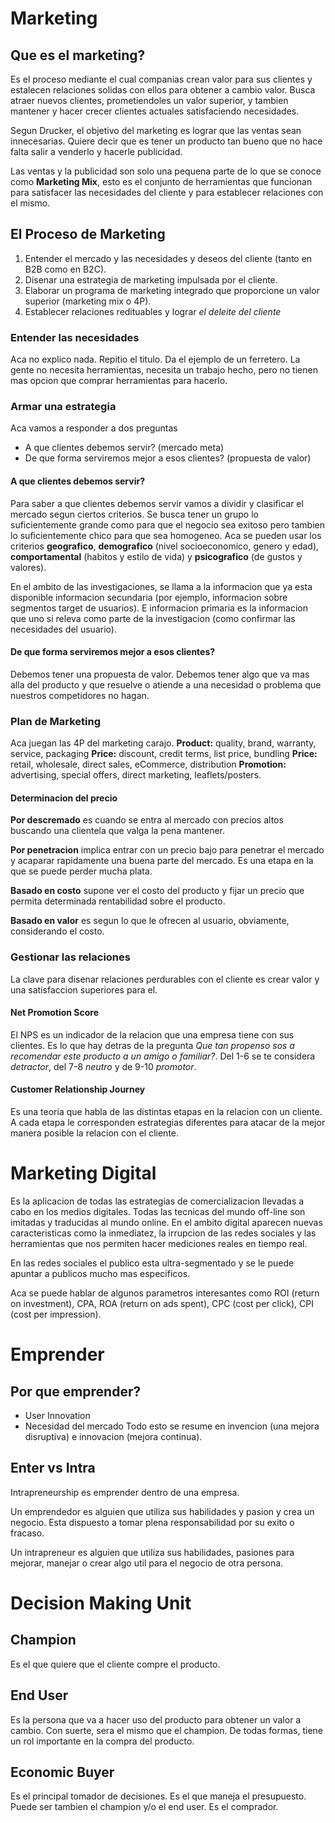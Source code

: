 # Marketing
## Que es el marketing?
Es el proceso mediante el cual companias crean valor para sus clientes y estalecen relaciones solidas con ellos para obtener a cambio valor. Busca atraer nuevos clientes, prometiendoles un valor superior, y tambien mantener y hacer crecer clientes actuales satisfaciendo necesidades.

Segun Drucker, el objetivo del marketing es lograr que las ventas sean innecesarias. Quiere decir que es tener un producto tan bueno que no hace falta salir a venderlo y hacerle publicidad.

Las ventas y la publicidad son solo una pequena parte de lo que se conoce como **Marketing Mix**, esto es el conjunto de herramientas que funcionan para satisfacer las necesidades del cliente y para establecer relaciones con el mismo.

## El Proceso de Marketing
1. Entender el mercado y las necesidades y deseos del cliente (tanto en B2B como en B2C).
2. Disenar una estrategia de marketing impulsada por el cliente.
3. Elaborar un programa de marketing integrado que proporcione un valor superior (marketing mix o 4P).
4. Establecer relaciones redituables y lograr *el deleite del cliente*

### Entender las necesidades
Aca no explico nada. Repitio el titulo. Da el ejemplo de un ferretero. La gente no necesita herramientas, necesita un trabajo hecho, pero no tienen mas opcion que comprar herramientas para hacerlo.

### Armar una estrategia
Aca vamos a responder a dos preguntas
- A que clientes debemos servir? (mercado meta)
- De que forma serviremos mejor a esos clientes? (propuesta de valor)

#### A que clientes debemos servir?
Para saber a que clientes debemos servir vamos a dividir y clasificar el mercado segun ciertos criterios. Se busca tener un grupo lo suficientemente grande como para que el negocio sea exitoso pero tambien lo suficientemente chico para que sea homogeneo. Aca se pueden usar los criterios **geografico**, **demografico** (nivel socioeconomico, genero y edad), **comportamental** (habitos y estilo de vida) y **psicografico** (de gustos y valores).

En el ambito de las investigaciones, se llama a la informacion que ya esta disponible informacion secundaria (por ejemplo, informacion sobre segmentos target de usuarios). E informacion primaria es la informacion que uno si releva como parte de la investigacion (como confirmar las necesidades del usuario).

#### De que forma serviremos mejor a esos clientes?
Debemos tener una propuesta de valor. Debemos tener algo que va mas alla del producto y que resuelve o atiende a una necesidad o problema que nuestros competidores no hagan.

### Plan de Marketing
Aca juegan las 4P del marketing carajo.
**Product:** quality, brand, warranty, service, packaging
**Price:** discount, credit terms, list price, bundling
**Price:** retail, wholesale, direct sales, eCommerce, distribution
**Promotion:** advertising, special offers, direct marketing, leaflets/posters.

#### Determinacion del precio
**Por descremado** es cuando se entra al mercado con precios altos buscando una clientela que valga la pena mantener.

**Por penetracion** implica entrar con un precio bajo para penetrar el mercado y acaparar rapidamente una buena parte del mercado. Es una etapa en la que se puede perder mucha plata.

**Basado en costo** supone ver el costo del producto y fijar un precio que permita determinada rentabilidad sobre el producto.

**Basado en valor** es segun lo que le ofrecen al usuario, obviamente, considerando el costo.

### Gestionar las relaciones
La clave para disenar relaciones perdurables con el cliente es crear valor y una satisfaccion superiores para el.

#### Net Promotion Score
El NPS es un indicador de la relacion que una empresa tiene con sus clientes. Es lo que hay detras de la pregunta *Que tan propenso sos a recomendar este producto a un amigo o familiar?*. Del 1-6 se te considera *detractor*, del 7-8 *neutro* y de 9-10 *promotor*.

#### Customer Relationship Journey
Es una teoria que habla de las distintas etapas en la relacion con un cliente. A cada etapa le corresponden estrategias diferentes para atacar de la mejor manera posible la relacion con el cliente.

# Marketing Digital
Es la aplicacion de todas las estrategias de comercializacion llevadas a cabo en los medios digitales. Todas las tecnicas del mundo off-line son imitadas y traducidas al mundo online. En el ambito digital aparecen nuevas caracteristicas como la inmediatez, la irrupcion de las redes sociales y las herramientas que nos permiten hacer mediciones reales en tiempo real.

En las redes sociales el publico esta ultra-segmentado y se le puede apuntar a publicos mucho mas especificos.

Aca se puede hablar de algunos parametros interesantes como ROI (return on investment), CPA, ROA (return on ads spent), CPC (cost per click), CPI (cost per impression).

# Emprender
## Por que emprender?
- User Innovation
- Necesidad del mercado
Todo esto se resume en invencion (una mejora disruptiva) e innovacion (mejora continua).

## Enter vs Intra
Intrapreneurship es emprender dentro de una empresa.

Un emprendedor es alguien que utiliza sus habilidades y pasion y crea un negocio. Esta dispuesto a tomar plena responsabilidad por su exito o fracaso.

Un intrapreneur es alguien que utiliza sus habilidades, pasiones para mejorar, manejar o crear algo util para el negocio de otra persona.


# Decision Making Unit
## Champion
Es el que quiere que el cliente compre el producto.

## End User
Es la persona que va a hacer uso del producto para obtener un valor a cambio. Con suerte, sera el mismo que el champion. De todas formas, tiene un rol importante en la compra del producto.

## Economic Buyer
Es el principal tomador de decisiones. Es el que maneja el presupuesto. Puede ser tambien el champion y/o el end user. Es el comprador.
